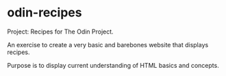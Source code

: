 # odin-recipes

Project: Recipes for The Odin Project.

An exercise to create a very basic and barebones website that displays recipes.

Purpose is to display current understanding of HTML basics and concepts.